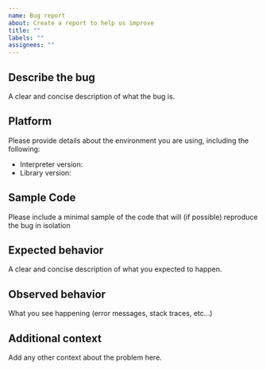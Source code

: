 ```yaml
---
name: Bug report
about: Create a report to help us improve
title: ""
labels: ""
assignees: ""
---
```


## Describe the bug

A clear and concise description of what the bug is.

## Platform

Please provide details about the environment you are using, including the following:

- Interpreter version:
- Library version:

## Sample Code

Please include a minimal sample of the code that will (if possible) reproduce the bug in isolation

## Expected behavior

A clear and concise description of what you expected to happen.

## Observed behavior

What you see happening (error messages, stack traces, etc...)

## Additional context

Add any other context about the problem here.